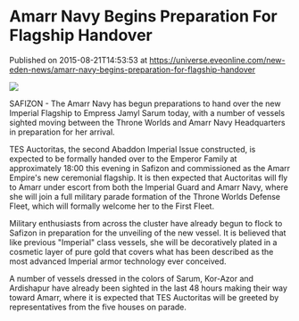 # Amarr Navy Begins Preparation For Flagship Handover
Published on 2015-08-21T14:53:53 at https://universe.eveonline.com/new-eden-news/amarr-navy-begins-preparation-for-flagship-handover

![](http://web.ccpgamescdn.com/newssystem/media/67489/1/IMPADDON.png)

SAFIZON - The Amarr Navy has begun preparations to hand over the new Imperial Flagship to Empress Jamyl Sarum today, with a number of vessels sighted moving between the Throne Worlds and Amarr Navy Headquarters in preparation for her arrival.

TES Auctoritas, the second Abaddon Imperial Issue constructed, is expected to be formally handed over to the Emperor Family at approximately 18:00 this evening in Safizon and commissioned as the Amarr Empire's new ceremonial flagship. It is then expected that Auctoritas will fly to Amarr under escort from both the Imperial Guard and Amarr Navy, where she will join a full military parade formation of the Throne Worlds Defense Fleet, which will formally welcome her to the First Fleet.

Military enthusiasts from across the cluster have already begun to flock to Safizon in preparation for the unveiling of the new vessel. It is believed that like previous "Imperial" class vessels, she will be decoratively plated in a cosmetic layer of pure gold that covers what has been described as the most advanced Imperial armor technology ever conceived. 

A number of vessels dressed in the colors of Sarum, Kor-Azor and Ardishapur have already been sighted in the last 48 hours making their way toward Amarr, where it is expected that TES Auctoritas will be greeted by representatives from the five houses on parade.
